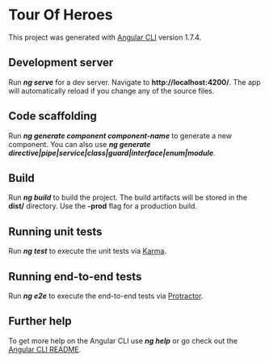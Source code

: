 # Tour Of Heroes

This project was generated with [Angular CLI](https://github.com/angular/angular-cli) version 1.7.4.

## Development server

Run **_ng serve_** for a dev server. Navigate to **http://localhost:4200/**. The app will automatically reload if you change any of the source files.

## Code scaffolding

Run **_ng generate component component-name_** to generate a new component. You can also use **_ng generate directive|pipe|service|class|guard|interface|enum|module_**.

## Build

Run **_ng build_** to build the project. The build artifacts will be stored in the **dist/** directory. Use the **-prod** flag for a production build.

## Running unit tests

Run **_ng test_** to execute the unit tests via [Karma](https://karma-runner.github.io).

## Running end-to-end tests

Run **_ng e2e_** to execute the end-to-end tests via [Protractor](http://www.protractortest.org/).

## Further help

To get more help on the Angular CLI use **_ng help_** or go check out the [Angular CLI README](https://github.com/angular/angular-cli/blob/master/README.md).
